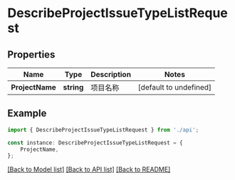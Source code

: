 # DescribeProjectIssueTypeListRequest


## Properties

Name | Type | Description | Notes
------------ | ------------- | ------------- | -------------
**ProjectName** | **string** | 项目名称 | [default to undefined]

## Example

```typescript
import { DescribeProjectIssueTypeListRequest } from './api';

const instance: DescribeProjectIssueTypeListRequest = {
    ProjectName,
};
```

[[Back to Model list]](../README.md#documentation-for-models) [[Back to API list]](../README.md#documentation-for-api-endpoints) [[Back to README]](../README.md)
